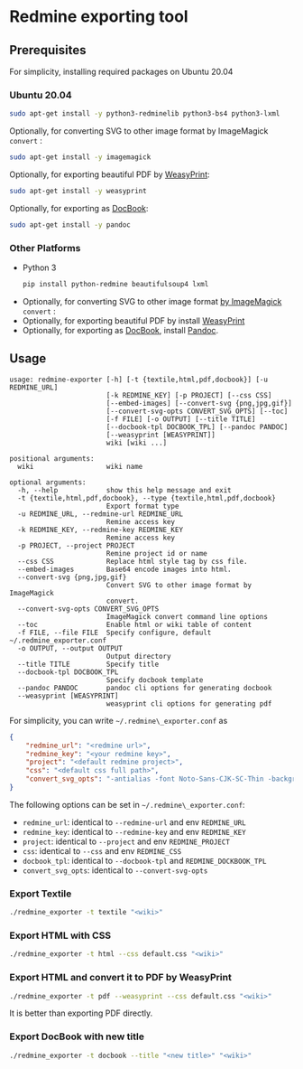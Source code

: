 # Redmine exporting tool

## Prerequisites

For simplicity, installing required packages on Ubuntu 20.04

### Ubuntu 20.04

```bash
sudo apt-get install -y python3-redminelib python3-bs4 python3-lxml
```

Optionally, for converting SVG to other image format by ImageMagick `convert` :

```bash
sudo apt-get install -y imagemagick
```

Optionally, for exporting beautiful PDF by [WeasyPrint](https://weasyprint.org/):

```bash
sudo apt-get install -y weasyprint
```

Optionally, for exporting as [DocBook](https://docbook.org/):

```bash
sudo apt-get install -y pandoc
```

### Other Platforms

* Python 3
    ```bash
    pip install python-redmine beautifulsoup4 lxml
    ```
* Optionally, for converting SVG to other image format [by ImageMagick](https://imagemagick.org/) `convert` :
* Optionally, for exporting beautiful PDF by install [WeasyPrint](https://weasyprint.org/)
* Optionally, for exporting as [DocBook](https://docbook.org/), install [Pandoc](https://pandoc.org/installing).

## Usage

```
usage: redmine-exporter [-h] [-t {textile,html,pdf,docbook}] [-u REDMINE_URL]
                        [-k REDMINE_KEY] [-p PROJECT] [--css CSS]
                        [--embed-images] [--convert-svg {png,jpg,gif}]
                        [--convert-svg-opts CONVERT_SVG_OPTS] [--toc]
                        [-f FILE] [-o OUTPUT] [--title TITLE]
                        [--docbook-tpl DOCBOOK_TPL] [--pandoc PANDOC]
                        [--weasyprint [WEASYPRINT]]
                        wiki [wiki ...]

positional arguments:
  wiki                  wiki name

optional arguments:
  -h, --help            show this help message and exit
  -t {textile,html,pdf,docbook}, --type {textile,html,pdf,docbook}
                        Export format type
  -u REDMINE_URL, --redmine-url REDMINE_URL
                        Remine access key
  -k REDMINE_KEY, --redmine-key REDMINE_KEY
                        Remine access key
  -p PROJECT, --project PROJECT
                        Remine project id or name
  --css CSS             Replace html style tag by css file.
  --embed-images        Base64 encode images into html.
  --convert-svg {png,jpg,gif}
                        Convert SVG to other image format by ImageMagick
                        convert.
  --convert-svg-opts CONVERT_SVG_OPTS
                        ImageMagick convert command line options
  --toc                 Enable html or wiki table of content
  -f FILE, --file FILE  Specify configure, default ~/.redmine_exporter.conf
  -o OUTPUT, --output OUTPUT
                        Output directory
  --title TITLE         Specify title
  --docbook-tpl DOCBOOK_TPL
                        Specify docbook template
  --pandoc PANDOC       pandoc cli options for generating docbook
  --weasyprint [WEASYPRINT]
                        weasyprint cli options for generating pdf
```

For simplicity, you can write `~/.redmine\_exporter.conf` as

```json
{
	"redmine_url": "<redmine url>",
	"redmine_key": "<your redmine key>",
	"project": "<default redmine project>",
    "css": "<default css full path>",
    "convert_svg_opts": "-antialias -font Noto-Sans-CJK-SC-Thin -background none"
}
```

The following options can be set in `~/.redmine\_exporter.conf`:

* `redmine_url`: identical to `--redmine-url` and env `REDMINE_URL`
* `redmine_key`: identical to `--redmine-key` and env `REDMINE_KEY`
* `project`: identical to `--project` and env `REDMINE_PROJECT`
* `css`: identical to `--css` and env `REDMINE_CSS`
* `docbook_tpl`: identical to `--docbook-tpl` and `REDMINE_DOCKBOOK_TPL`
* `convert_svg_opts`: identical to `--convert-svg-opts`

### Export Textile


```bash
./redmine_exporter -t textile "<wiki>"
```

### Export HTML with CSS


```bash
./redmine_exporter -t html --css default.css "<wiki>"
```

### Export HTML and convert it to PDF by WeasyPrint

```bash
./redmine_exporter -t pdf --weasyprint --css default.css "<wiki>"
```

It is better than exporting PDF directly.

### Export DocBook with new title

```bash
./redmine_exporter -t docbook --title "<new title>" "<wiki>"
```
